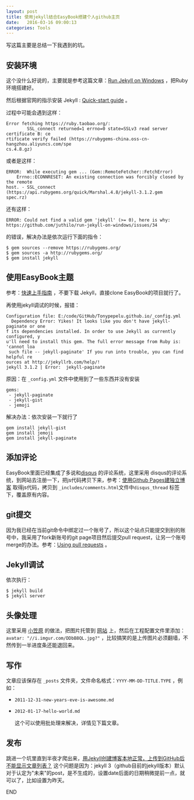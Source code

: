 ```yaml
---
layout: post
title: 使用jekyll结合EasyBook搭建个人github主页
date:   2016-03-16 09:00:13
categories: Tools
---
```



写这篇主要是总结一下我遇到的坑。



## 安装环境

这个没什么好说的，主要就是参考这篇文章：[Run Jekyll on Windows](http://jekyll-windows.juthilo.com/1-ruby-and-devkit/) ，把Ruby环境搭建好。

然后根据官网的指示安装 Jekyll : [Quick-start guide](http://jekyllrb.com/docs/quickstart/ "Title") 。

过程中可能会遇到这样：

```
Error fetching https://ruby.taobao.org/:
        SSL_connect returned=1 errno=0 state=SSLv3 read server certificate B: ce
rtificate verify failed (https://rubygems-china.oss-cn-hangzhou.aliyuncs.com/spe
cs.4.8.gz)
```

或者是这样：

```
ERROR:  While executing gem ... (Gem::RemoteFetcher::FetchError)
    Errno::ECONNRESET: An existing connection was forcibly closed by the remote
host. - SSL_connect (https://api.rubygems.org/quick/Marshal.4.8/jekyll-3.1.2.gem
spec.rz)
```

还有这样：

```
ERROR: Could not find a valid gem 'jekyll' (>= 0), here is why:
https://github.com/juthilo/run-jekyll-on-windows/issues/34
```

的错误，解决办法是依次运行下面的指令：

```
$ gem sources --remove https://rubygems.org/
$ gem sources -a http://rubygems.org/
$ gem install jekyll
```



## 使用EasyBook主题

参考：[快速上手指南](https://github.com/laobubu/jekyll-theme-EasyBook/wiki/%E5%BF%AB%E9%80%9F%E4%B8%8A%E6%89%8B%E6%8C%87%E5%8D%97 "Title") ，不要下载 Jekyll，直接clone EasyBook的项目就行了。

再使用jekyll调试的时候，报错：

```
Configuration file: E:/code/GitHub/Tonypepelu.github.io/_config.yml
  Dependency Error: Yikes! It looks like you don't have jekyll-paginate or one
f its dependencies installed. In order to use Jekyll as currently configured, y
u'll need to install this gem. The full error message from Ruby is: 'cannot loa
 such file -- jekyll-paginate' If you run into trouble, you can find helpful re
ources at http://jekyllrb.com/help/!
jekyll 3.1.2 | Error:  jekyll-paginate
```

原因：在 `_config.yml` 文件中使用到了一些东西并没有安装

```
gems:
 - jekyll-paginate
 - jekyll-gist
 - jemoji
```

解决办法：依次安装一下就行了

```
gem install jekyll-gist
gem install jemoji
gem install jekyll-paginate
```



## 添加评论

EasyBook里面已经集成了多说和[disqus](https://disqus.com/home/explore/ "Title") 的评论系统，这里采用 disqus的评论系统，到网站去注册一下，把js代码拷贝下来，参考：[使用Github Pages建独立博客](http://beiyuu.com/github-pages/ "Title") 取得js代码，拷贝到 `_includes/comments.html`文件中`disqus_thread` 标签下，覆盖原有内容。



## git提交

因为我已经在当前git命令中绑定过一个账号了，所以这个站点只能提交到别的账号中，我采用了fork新账号的git page项目然后提交pull request，让另一个账号merge的办法。参考：[Using pull requests](https://help.github.com/articles/using-pull-requests/ "Title") 。



## Jekyll调试

依次执行：

```
$ jekyll build
$ jekyll server
```



## 头像处理

这里采用 [小笠原](https://github.com/yaqinking "Title") 的做法，把图片托管到 [网站](http://imgur.com/) 上，然后在工程配置文件里添加： `avatar: "//i.imgur.com/DDbB8QL.jpg?"`  ，比较搞笑的是上传图片必须翻墙，不然传到一半进度条还能退回来。



## 写作

文章应该保存在 `_posts` 文件夹，文件命名格式：`YYYY-MM-DD-TITLE.TYPE` ，例如：

* `2011-12-31-new-years-eve-is-awesome.md` 

* `2012-01-17-hello-world.md`

  这个可以使用批处理来解决，详情见下篇文章。

## 发布

跳进一个坑里直到半夜才爬出来，[用Jekyll创建博客本地正常，上传到GitHub后不能显示文章列表？](https://segmentfault.com/q/1010000004584816/a-1020000004586702 "Title")  这个问题是因为：jekyll 3（github目前的jekyll版本）默认对于认定为"未来"的post，是不生成的，设置date后面的日期稍微提前一点，就可以了，比如设置为昨天。

END